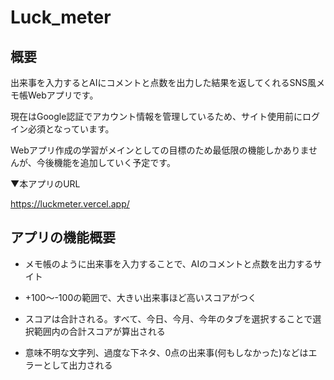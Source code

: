 # Luck_meter

## 概要
出来事を入力するとAIにコメントと点数を出力した結果を返してくれるSNS風メモ帳Webアプリです。

現在はGoogle認証でアカウント情報を管理しているため、サイト使用前にログイン必須となっています。

Webアプリ作成の学習がメインとしての目標のため最低限の機能しかありませんが、今後機能を追加していく予定です。

▼本アプリのURL

https://luckmeter.vercel.app/

## アプリの機能概要
- メモ帳のように出来事を入力することで、AIのコメントと点数を出力するサイト

- +100～-100の範囲で、大きい出来事ほど高いスコアがつく

- スコアは合計される。すべて、今日、今月、今年のタブを選択することで選択範囲内の合計スコアが算出される

- 意味不明な文字列、過度な下ネタ、0点の出来事(何もしなかった)などはエラーとして出力される


